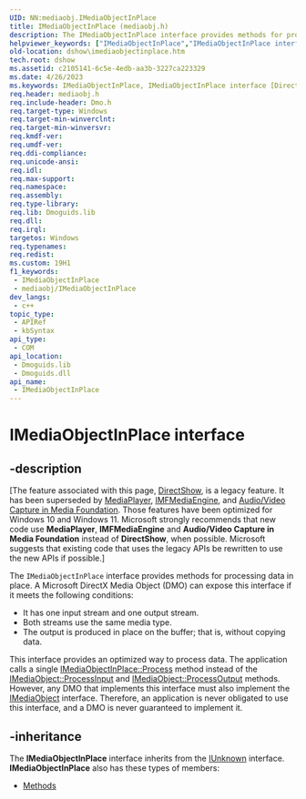 ```yaml
---
UID: NN:mediaobj.IMediaObjectInPlace
title: IMediaObjectInPlace (mediaobj.h)
description: The IMediaObjectInPlace interface provides methods for processing data in place. A Microsoft DirectX Media Object (DMO) can expose this interface if it meets the following conditions:\_
helpviewer_keywords: ["IMediaObjectInPlace","IMediaObjectInPlace interface [DirectShow]","IMediaObjectInPlace interface [DirectShow]","described","IMediaObjectInPlaceInterface","dshow.imediaobjectinplace","mediaobj/IMediaObjectInPlace"]
old-location: dshow\imediaobjectinplace.htm
tech.root: dshow
ms.assetid: c2105141-6c5e-4edb-aa3b-3227ca223329
ms.date: 4/26/2023
ms.keywords: IMediaObjectInPlace, IMediaObjectInPlace interface [DirectShow], IMediaObjectInPlace interface [DirectShow],described, IMediaObjectInPlaceInterface, dshow.imediaobjectinplace, mediaobj/IMediaObjectInPlace
req.header: mediaobj.h
req.include-header: Dmo.h
req.target-type: Windows
req.target-min-winverclnt: 
req.target-min-winversvr: 
req.kmdf-ver: 
req.umdf-ver: 
req.ddi-compliance: 
req.unicode-ansi: 
req.idl: 
req.max-support: 
req.namespace: 
req.assembly: 
req.type-library: 
req.lib: Dmoguids.lib
req.dll: 
req.irql: 
targetos: Windows
req.typenames: 
req.redist: 
ms.custom: 19H1
f1_keywords:
 - IMediaObjectInPlace
 - mediaobj/IMediaObjectInPlace
dev_langs:
 - c++
topic_type:
 - APIRef
 - kbSyntax
api_type:
 - COM
api_location:
 - Dmoguids.lib
 - Dmoguids.dll
api_name:
 - IMediaObjectInPlace
---
```


# IMediaObjectInPlace interface


## -description

\[The feature associated with this page, [DirectShow](/windows/win32/directshow/directshow), is a legacy feature. It has been superseded by [MediaPlayer](/uwp/api/Windows.Media.Playback.MediaPlayer), [IMFMediaEngine](/windows/win32/api/mfmediaengine/nn-mfmediaengine-imfmediaengine), and [Audio/Video Capture in Media Foundation](windows/win32/medfound/audio-video-capture-in-media-foundation). Those features have been optimized for Windows 10 and Windows 11. Microsoft strongly recommends that new code use **MediaPlayer**, **IMFMediaEngine** and **Audio/Video Capture in Media Foundation** instead of **DirectShow**, when possible. Microsoft suggests that existing code that uses the legacy APIs be rewritten to use the new APIs if possible.\]

The <code>IMediaObjectInPlace</code> interface provides methods for processing data in place. A Microsoft DirectX Media Object (DMO) can expose this interface if it meets the following conditions:


<ul>
<li>It has one input stream and one output stream.</li>
<li>Both streams use the same media type.</li>
<li>The output is produced in place on the buffer; that is, without copying data.</li>
</ul>This interface provides an optimized way to process data. The application calls a single <a href="/windows/desktop/api/mediaobj/nf-mediaobj-imediaobjectinplace-process">IMediaObjectInPlace::Process</a> method instead of the <a href="/windows/desktop/api/mediaobj/nf-mediaobj-imediaobject-processinput">IMediaObject::ProcessInput</a> and <a href="/windows/desktop/api/mediaobj/nf-mediaobj-imediaobject-processoutput">IMediaObject::ProcessOutput</a> methods. However, any DMO that implements this interface must also implement the <a href="/windows/desktop/api/mediaobj/nn-mediaobj-imediaobject">IMediaObject</a> interface. Therefore, an application is never obligated to use this interface, and a DMO is never guaranteed to implement it.

## -inheritance

The <b>IMediaObjectInPlace</b> interface inherits from the <a href="/windows/desktop/api/unknwn/nn-unknwn-iunknown">IUnknown</a> interface. <b>IMediaObjectInPlace</b> also has these types of members:
<ul>
<li><a href="/">Methods</a></li>
</ul>

